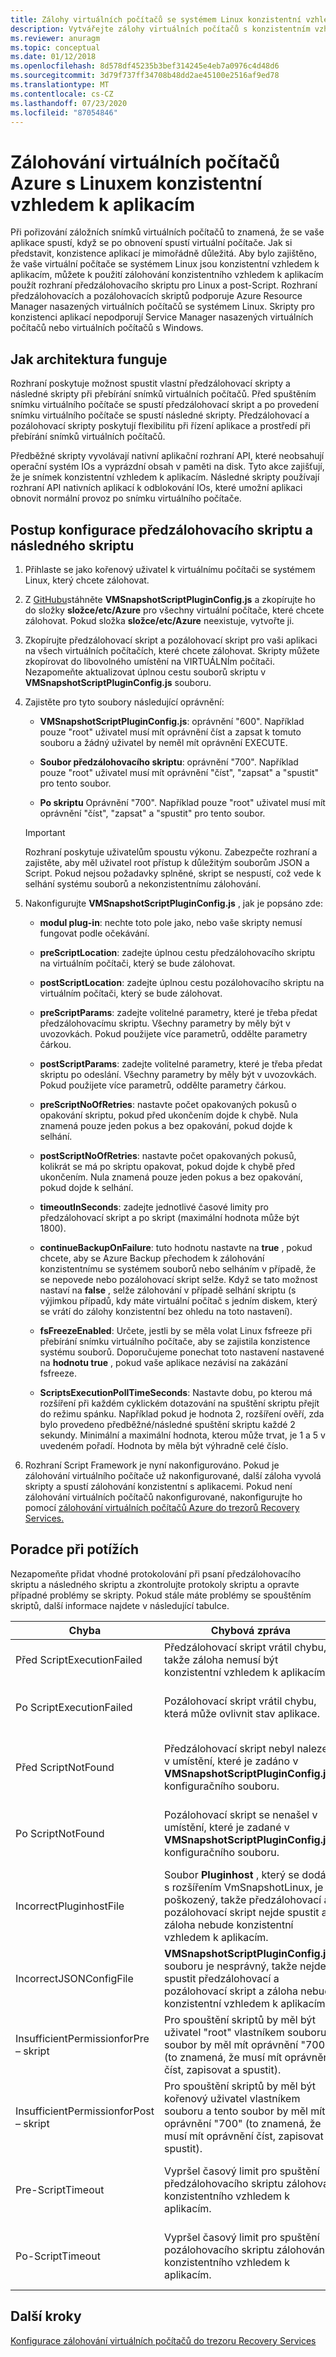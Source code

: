```yaml
---
title: Zálohy virtuálních počítačů se systémem Linux konzistentní vzhledem k aplikacím
description: Vytvářejte zálohy virtuálních počítačů s konzistentním vzhledem k aplikacím do Azure. V tomto článku se dozvíte, jak nakonfigurovat rozhraní skriptů pro zálohování virtuálních počítačů Linux nasazených v Azure. Tento článek také obsahuje informace o řešení potíží.
ms.reviewer: anuragm
ms.topic: conceptual
ms.date: 01/12/2018
ms.openlocfilehash: 8d578df45235b3bef314245e4eb7a0976c4d48d6
ms.sourcegitcommit: 3d79f737ff34708b48dd2ae45100e2516af9ed78
ms.translationtype: MT
ms.contentlocale: cs-CZ
ms.lasthandoff: 07/23/2020
ms.locfileid: "87054846"
---
```

# <a name="application-consistent-backup-of-azure-linux-vms"></a>Zálohování virtuálních počítačů Azure s Linuxem konzistentní vzhledem k aplikacím

Při pořizování záložních snímků virtuálních počítačů to znamená, že se vaše aplikace spustí, když se po obnovení spustí virtuální počítače. Jak si představit, konzistence aplikací je mimořádně důležitá. Aby bylo zajištěno, že vaše virtuální počítače se systémem Linux jsou konzistentní vzhledem k aplikacím, můžete k použití zálohování konzistentního vzhledem k aplikacím použít rozhraní předzálohovacího skriptu pro Linux a post-Script. Rozhraní předzálohovacích a pozálohovacích skriptů podporuje Azure Resource Manager nasazených virtuálních počítačů se systémem Linux. Skripty pro konzistenci aplikací nepodporují Service Manager nasazených virtuálních počítačů nebo virtuálních počítačů s Windows.

## <a name="how-the-framework-works"></a>Jak architektura funguje

Rozhraní poskytuje možnost spustit vlastní předzálohovací skripty a následné skripty při přebírání snímků virtuálních počítačů. Před spuštěním snímku virtuálního počítače se spustí předzálohovací skript a po provedení snímku virtuálního počítače se spustí následné skripty. Předzálohovací a pozálohovací skripty poskytují flexibilitu při řízení aplikace a prostředí při přebírání snímků virtuálních počítačů.

Předběžné skripty vyvolávají nativní aplikační rozhraní API, které neobsahují operační systém IOs a vyprázdní obsah v paměti na disk. Tyto akce zajišťují, že je snímek konzistentní vzhledem k aplikacím. Následné skripty používají rozhraní API nativních aplikací k odblokování IOs, které umožní aplikaci obnovit normální provoz po snímku virtuálního počítače.

## <a name="steps-to-configure-pre-script-and-post-script"></a>Postup konfigurace předzálohovacího skriptu a následného skriptu

1. Přihlaste se jako kořenový uživatel k virtuálnímu počítači se systémem Linux, který chcete zálohovat.

2. Z [GitHubu](https://github.com/MicrosoftAzureBackup/VMSnapshotPluginConfig)stáhněte **VMSnapshotScriptPluginConfig.js** a zkopírujte ho do složky **složce/etc/Azure** pro všechny virtuální počítače, které chcete zálohovat. Pokud složka **složce/etc/Azure** neexistuje, vytvořte ji.

3. Zkopírujte předzálohovací skript a pozálohovací skript pro vaši aplikaci na všech virtuálních počítačích, které chcete zálohovat. Skripty můžete zkopírovat do libovolného umístění na VIRTUÁLNÍm počítači. Nezapomeňte aktualizovat úplnou cestu souborů skriptu v **VMSnapshotScriptPluginConfig.js** souboru.

4. Zajistěte pro tyto soubory následující oprávnění:

   - **VMSnapshotScriptPluginConfig.js**: oprávnění "600". Například pouze "root" uživatel musí mít oprávnění číst a zapsat k tomuto souboru a žádný uživatel by neměl mít oprávnění EXECUTE.

   - **Soubor předzálohovacího skriptu**: oprávnění "700".  Například pouze "root" uživatel musí mít oprávnění "číst", "zapsat" a "spustit" pro tento soubor.

   - **Po skriptu** Oprávnění "700". Například pouze "root" uživatel musí mít oprávnění "číst", "zapsat" a "spustit" pro tento soubor.

   > [!IMPORTANT]
   > Rozhraní poskytuje uživatelům spoustu výkonu. Zabezpečte rozhraní a zajistěte, aby měl uživatel root přístup k důležitým souborům JSON a Script.
   > Pokud nejsou požadavky splněné, skript se nespustí, což vede k selhání systému souborů a nekonzistentnímu zálohování.
   >

5. Nakonfigurujte **VMSnapshotScriptPluginConfig.js** , jak je popsáno zde:
    - **modul plug-in**: nechte toto pole jako, nebo vaše skripty nemusí fungovat podle očekávání.

    - **preScriptLocation**: zadejte úplnou cestu předzálohovacího skriptu na virtuálním počítači, který se bude zálohovat.

    - **postScriptLocation**: zadejte úplnou cestu pozálohovacího skriptu na virtuálním počítači, který se bude zálohovat.

    - **preScriptParams**: zadejte volitelné parametry, které je třeba předat předzálohovacímu skriptu. Všechny parametry by měly být v uvozovkách. Pokud použijete více parametrů, oddělte parametry čárkou.

    - **postScriptParams**: zadejte volitelné parametry, které je třeba předat skriptu po odeslání. Všechny parametry by měly být v uvozovkách. Pokud použijete více parametrů, oddělte parametry čárkou.

    - **preScriptNoOfRetries**: nastavte počet opakovaných pokusů o opakování skriptu, pokud před ukončením dojde k chybě. Nula znamená pouze jeden pokus a bez opakování, pokud dojde k selhání.

    - **postScriptNoOfRetries**: nastavte počet opakovaných pokusů, kolikrát se má po skriptu opakovat, pokud dojde k chybě před ukončením. Nula znamená pouze jeden pokus a bez opakování, pokud dojde k selhání.

    - **timeoutInSeconds**: zadejte jednotlivé časové limity pro předzálohovací skript a po skript (maximální hodnota může být 1800).

    - **continueBackupOnFailure**: tuto hodnotu nastavte na **true** , pokud chcete, aby se Azure Backup přechodem k zálohování konzistentnímu se systémem souborů nebo selháním v případě, že se nepovede nebo pozálohovací skript selže. Když se tato možnost nastaví na **false** , selže zálohování v případě selhání skriptu (s výjimkou případů, kdy máte virtuální počítač s jedním diskem, který se vrátí do zálohy konzistentní bez ohledu na toto nastavení).

    - **fsFreezeEnabled**: Určete, jestli by se měla volat Linux fsfreeze při přebírání snímku virtuálního počítače, aby se zajistila konzistence systému souborů. Doporučujeme ponechat toto nastavení nastavené na **hodnotu true** , pokud vaše aplikace nezávisí na zakázání fsfreeze.

    - **ScriptsExecutionPollTimeSeconds**: Nastavte dobu, po kterou má rozšíření při každém cyklickém dotazování na spuštění skriptu přejít do režimu spánku. Například pokud je hodnota 2, rozšíření ověří, zda bylo provedeno předběžné/následné spuštění skriptu každé 2 sekundy. Minimální a maximální hodnota, kterou může trvat, je 1 a 5 v uvedeném pořadí. Hodnota by měla být výhradně celé číslo.

6. Rozhraní Script Framework je nyní nakonfigurováno. Pokud je zálohování virtuálního počítače už nakonfigurované, další záloha vyvolá skripty a spustí zálohování konzistentní s aplikacemi. Pokud není zálohování virtuálních počítačů nakonfigurované, nakonfigurujte ho pomocí [zálohování virtuálních počítačů Azure do trezorů Recovery Services.](./backup-azure-vms-first-look-arm.md)

## <a name="troubleshooting"></a>Poradce při potížích

Nezapomeňte přidat vhodné protokolování při psaní předzálohovacího skriptu a následného skriptu a zkontrolujte protokoly skriptu a opravte případné problémy se skripty. Pokud stále máte problémy se spouštěním skriptů, další informace najdete v následující tabulce.

| Chyba | Chybová zpráva | Doporučená akce |
| ------------------------ | -------------- | ------------------ |
| Před ScriptExecutionFailed |Předzálohovací skript vrátil chybu, takže záloha nemusí být konzistentní vzhledem k aplikacím.| Pokud chcete problém vyřešit, podívejte se do protokolů o selhání pro váš skript.|  
|Po ScriptExecutionFailed |Pozálohovací skript vrátil chybu, která může ovlivnit stav aplikace. |Pokud chcete problém vyřešit a zkontrolovat stav aplikace, podívejte se na protokoly selhání pro váš skript. |
| Před ScriptNotFound |Předzálohovací skript nebyl nalezen v umístění, které je zadáno v **VMSnapshotScriptPluginConfig.js** konfiguračního souboru. |Ujistěte se, že se předzálohovací skript nachází na cestě zadané v konfiguračním souboru, aby se zajistila záloha konzistentní vzhledem k aplikacím.|
| Po ScriptNotFound |Pozálohovací skript se nenašel v umístění, které je zadané v **VMSnapshotScriptPluginConfig.js** konfiguračního souboru. |Ujistěte se, že se pozálohovací skript nachází na cestě zadané v konfiguračním souboru, aby se zajistila záloha konzistentní vzhledem k aplikacím.|
| IncorrectPluginhostFile |Soubor **Pluginhost** , který se dodává s rozšířením VmSnapshotLinux, je poškozený, takže předzálohovací a pozálohovací skript nejde spustit a záloha nebude konzistentní vzhledem k aplikacím.| Odinstalujte rozšíření **VmSnapshotLinux** a automaticky se znovu nainstaluje s další zálohou, aby se problém vyřešil. |
| IncorrectJSONConfigFile | **VMSnapshotScriptPluginConfig.jsv** souboru je nesprávný, takže nejde spustit předzálohovací a pozálohovací skript a záloha nebude konzistentní vzhledem k aplikacím. | Stáhněte si kopii z [GitHubu](https://github.com/MicrosoftAzureBackup/VMSnapshotPluginConfig) a znovu ji nakonfigurujte. |
| InsufficientPermissionforPre – skript | Pro spouštění skriptů by měl být uživatel "root" vlastníkem souboru a soubor by měl mít oprávnění "700" (to znamená, že musí mít oprávnění číst, zapisovat a spustit). | Ujistěte se, že uživatel root je vlastníkem souboru skriptu a že má oprávnění číst, zapisovat a spustit pouze "vlastník". |
| InsufficientPermissionforPost – skript | Pro spouštění skriptů by měl být kořenový uživatel vlastníkem souboru a tento soubor by měl mít oprávnění "700" (to znamená, že musí mít oprávnění číst, zapisovat a spustit). | Ujistěte se, že uživatel root je vlastníkem souboru skriptu a že má oprávnění číst, zapisovat a spustit pouze "vlastník". |
| Pre-ScriptTimeout | Vypršel časový limit pro spuštění předzálohovacího skriptu zálohování konzistentního vzhledem k aplikacím. | Podívejte se na skript a zvyšte časový limit v **VMSnapshotScriptPluginConfig.js** souboru, který se nachází na adrese **složce/etc/Azure**. |
| Po-ScriptTimeout | Vypršel časový limit pro spuštění pozálohovacího skriptu zálohování konzistentního vzhledem k aplikacím. | Podívejte se na skript a zvyšte časový limit v **VMSnapshotScriptPluginConfig.js** souboru, který se nachází na adrese **složce/etc/Azure**. |

## <a name="next-steps"></a>Další kroky

[Konfigurace zálohování virtuálních počítačů do trezoru Recovery Services](./backup-azure-vms-first-look-arm.md)
